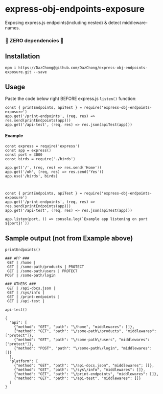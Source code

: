 # express-obj-endpoints-exposure

Exposing express.js endpoints(including nested) & detect middleware-names.

### 🌈 ZERO dependencies 🌈

## Installation

`npm i https://DazChong@github.com/DazChong/express-obj-endpoints-exposure.git --save`

## Usage

Paste the code below right BEFORE express.js `listen()` function:

```
const { printEndpoints, apiTest } = require('express-obj-endpoints-exposure')
app.get('/print-endpoints', (req, res) => res.send(printEndpoints(app)))
app.get('/api-test', (req, res) => res.json(apiTest(app)))
```



#### Example

```
const express = require('express')
const app = express()
const port = 3000
const birds = require('./birds')

app.get('/', (req, res) => res.send('Home'))
app.get('/oh', (req, res) => res.send('Yes'))
app.use('/birds', birds)



const { printEndpoints, apiTest } = require('express-obj-endpoints-exposure')
app.get('/print-endpoints', (req, res) => res.send(printEndpoints(app)))
app.get('/api-test', (req, res) => res.json(apiTest(app)))

app.listen(port, () => console.log(`Example app listening on port ${port}!`))

```

## Sample output (not from Example above)

`printEndpoints()`

```
### APP ###
 GET | /home | 
 GET | /some-path/products | PROTECT
 GET | /some-path/users | PROTECT
POST | /some-path/login

### OTHERS ###
 GET | /api-docs.json | 
 GET | /sys/info | 
 GET | /print-endpoints | 
 GET | /api-test | 
```

`api-test()`
```
{
  "api": [
    {"method": "GET", "path": "\/home", "middlewares": []},
    {"method": "GET", "path": "\/some-path\/products", "middlewares": ["protect"]},
    {"method": "GET", "path": "\/some-path\/users", "middlewares": ["protect"]},
    {"method": "POST", "path": "\/some-path\/login", "middlewares": []}
  ],
  "platform": [
    {"method": "GET", "path": "\/api-docs.json", "middlewares": []},
    {"method": "GET", "path": "\/sys\/info", "middlewares": []},
    {"method": "GET", "path": "\/print-endpoints", "middlewares": []},
    {"method": "GET", "path": "\/api-test", "middlewares": []}
  ]
}
```